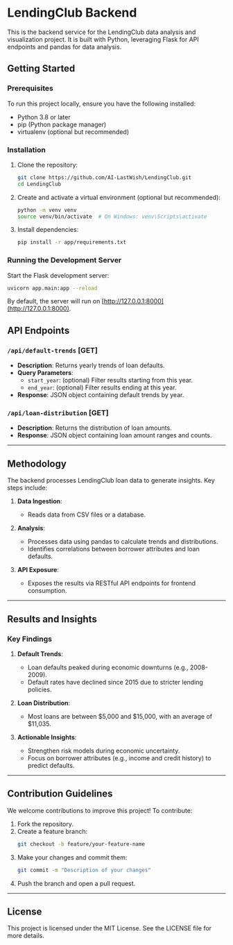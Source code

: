
# LendingClub Backend

This is the backend service for the LendingClub data analysis and visualization project. It is built with Python, leveraging Flask for API endpoints and pandas for data analysis.

## Getting Started

### Prerequisites

To run this project locally, ensure you have the following installed:
- Python 3.8 or later
- pip (Python package manager)
- virtualenv (optional but recommended)

### Installation

1. Clone the repository:
   ```bash
   git clone https://github.com/AI-LastWish/LendingClub.git
   cd LendingClub
   ```
2. Create and activate a virtual environment (optional but recommended):
   ```bash
   python -m venv venv
   source venv/bin/activate  # On Windows: venv\Scripts\activate
   ```
3. Install dependencies:
   ```bash
   pip install -r app/requirements.txt
   ```

### Running the Development Server

Start the Flask development server:
```bash
uvicorn app.main:app --reload
```

By default, the server will run on [http://127.0.0.1:8000](http://127.0.0.1:8000).

## API Endpoints

### `/api/default-trends` [GET]
- **Description**: Returns yearly trends of loan defaults.
- **Query Parameters**:
  - `start_year`: (optional) Filter results starting from this year.
  - `end_year`: (optional) Filter results ending at this year.
- **Response**: JSON object containing default trends by year.

### `/api/loan-distribution` [GET]
- **Description**: Returns the distribution of loan amounts.
- **Response**: JSON object containing loan amount ranges and counts.

---

## Methodology

The backend processes LendingClub loan data to generate insights. Key steps include:

1. **Data Ingestion**:
   - Reads data from CSV files or a database.

2. **Analysis**:
   - Processes data using pandas to calculate trends and distributions.
   - Identifies correlations between borrower attributes and loan defaults.

3. **API Exposure**:
   - Exposes the results via RESTful API endpoints for frontend consumption.

---

## Results and Insights

### Key Findings
1. **Default Trends**:
   - Loan defaults peaked during economic downturns (e.g., 2008-2009).
   - Default rates have declined since 2015 due to stricter lending policies.

2. **Loan Distribution**:
   - Most loans are between $5,000 and $15,000, with an average of $11,035.

3. **Actionable Insights**:
   - Strengthen risk models during economic uncertainty.
   - Focus on borrower attributes (e.g., income and credit history) to predict defaults.

---

## Contribution Guidelines

We welcome contributions to improve this project! To contribute:
1. Fork the repository.
2. Create a feature branch:
   ```bash
   git checkout -b feature/your-feature-name
   ```
3. Make your changes and commit them:
   ```bash
   git commit -m "Description of your changes"
   ```
4. Push the branch and open a pull request.

---

## License

This project is licensed under the MIT License. See the LICENSE file for more details.
